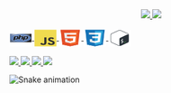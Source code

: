<div align="center">
  <a href="https://github.com/lsnetworks41">
    
  <img height="180em" src="https://github-readme-stats.vercel.app/api?username=lsnetworks41&show_icons=true&theme=tokyonight&include_all_commits=true&count_private=true"/>
  <img height="180em" src="https://github-readme-stats.vercel.app/api/top-langs/?username=lsnetworks41&layout=compact&langs_count=7&theme=tokyonight"/>
</div>
  <div style="display: inline_block"><br>
  <img align="center" height="30" width="40" src="https://raw.githubusercontent.com/devicons/devicon/master/icons/php/php-original.svg" />
  <img align="center" height="30" width="40" src="https://raw.githubusercontent.com/devicons/devicon/master/icons/javascript/javascript-original.svg">
  <img align="center" height="30" width="40" src="https://raw.githubusercontent.com/devicons/devicon/master/icons/html5/html5-original.svg" />
  <img align="center" height="30" width="40" src="https://raw.githubusercontent.com/devicons/devicon/master/icons/css3/css3-original.svg" />
  <img align="center" height="30" width="40" src="https://raw.githubusercontent.com/devicons/devicon/master/icons/bash/bash-original.svg" />
</div>
<br/>
<div> 
  <a href="https://www.youtube.com/channel/UCy6NZNSgQ6sZWEz4VCAngog" target="_blank">
    <img src="https://img.shields.io/badge/YouTube-FF0000?style=for-the-badge&logo=youtube&logoColor=white" target="_blank">
 </a>
 <a href="" target="_blank">
   <img src="https://img.shields.io/badge/Discord-7289DA?style=for-the-badge&logo=discord&logoColor=white" target="_blank">
 </a> 
  <a href = "mailto:suporte@lsnetworks.com.br">
    <img src="https://img.shields.io/badge/-Gmail-%23333?style=for-the-badge&logo=gmail&logoColor=white" target="_blank">
  </a>
  <a href="" target="_blank">
    <img src="https://img.shields.io/badge/-LinkedIn-%230077B5?style=for-the-badge&logo=linkedin&logoColor=white" target="_blank">
  </a> 
 
 ![Snake animation](https://github.com/lsnetworks41/lsnetworks41/blob/output/github-contribution-grid-snake.svg)
</div>
  
